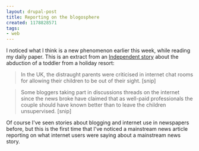 ```yaml
---
layout: drupal-post
title: Reporting on the blogosphere
created: 1178828571
tags:
- web
---
```

I noticed what I think is a new phenomenon earlier this week, while reading my daily paper. This is an extract from an [Independent story][1] about the abduction of a toddler from a holiday resort:

> In the UK, the distraught parents were criticised in internet chat rooms for allowing their children to be out of their sight. [snip]

> Some bloggers taking part in discussions threads on the internet since the news broke have claimed that as well-paid professionals the couple should have known better than to leave the children unsupervised. [snip]

Of course I've seen stories about blogging and internet use in newspapers before, but this is the first time that I've noticed a mainstream news article reporting on what internet users were saying about a mainstream news story.

[1]: http://news.independent.co.uk/europe/article2519036.ece "Portugal prays for missing toddler as police investigation comes under attack"

<!--break-->
